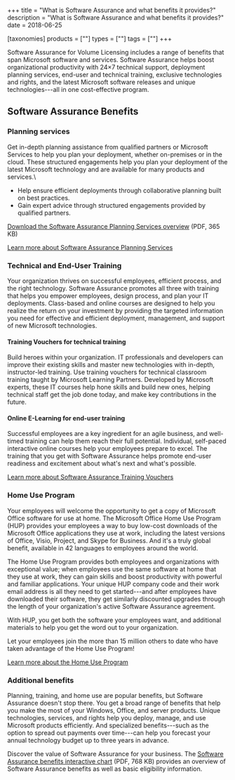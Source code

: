 +++
title = "What is Software Assurance and what benefits it provides?"
description = "What is Software Assurance and what benefits it provides?"
date = 2018-06-25

[taxonomies]
products = [""]
types = [""]
tags = [""]
+++

Software Assurance for Volume Licensing includes a range of benefits
that span Microsoft software and services. Software Assurance helps
boost organizational productivity with 24×7 technical support,
deployment planning services, end-user and technical training, exclusive
technologies and rights, and the latest Microsoft software releases and
unique technologies---all in one cost-effective program.

Software Assurance Benefits
---------------------------

### Planning services

Get in-depth planning assistance from qualified partners or Microsoft
Services to help you plan your deployment, whether on-premises or in the
cloud. These structured engagements help you plan your deployment of the
latest Microsoft technology and are available for many products and
services.\

-   Help ensure efficient deployments through collaborative planning
    built on best practices.
-   Gain expert advice through structured engagements provided by
    qualified partners.

[Download the Software Assurance Planning Services
overview](http://download.microsoft.com/download/5/c/7/5c727885-ec15-4920-818b-4d140ec6c38a/Software-Assurance-Planning-Services-Datasheet.pdf)
(PDF, 365 KB)

[Learn more about Software Assurance Planning
Services](https://www.microsoft.com/en-us/Licensing/licensing-programs/software-assurance-planning-services-overview.aspx)

### Technical and End-User Training

Your organization thrives on successful employees, efficient process,
and the right technology. Software Assurance promotes all three with
training that helps you empower employees, design process, and plan your
IT deployments. Class-based and online courses are designed to help you
realize the return on your investment by providing the targeted
information you need for effective and efficient deployment, management,
and support of new Microsoft technologies.

#### Training Vouchers for technical training

Build heroes within your organization. IT professionals and developers
can improve their existing skills and master new technologies with
in-depth, instructor-led training. Use training vouchers for technical
classroom training taught by Microsoft Learning Partners. Developed by
Microsoft experts, these IT courses help hone skills and build new ones,
helping technical staff get the job done today, and make key
contributions in the future.

#### Online E-Learning for end-user training

Successful employees are a key ingredient for an agile business, and
well-timed training can help them reach their full potential.
Individual, self-paced interactive online courses help your employees
prepare to excel. The training that you get with Software Assurance
helps promote end-user readiness and excitement about what's next and
what's possible.

[Learn more about Software Assurance Training
Vouchers](https://www.microsoft.com/en-us/learning/software-assurance-benefits.aspx)

### Home Use Program

Your employees will welcome the opportunity to get a copy of Microsoft
Office software for use at home. The Microsoft Office Home Use Program
(HUP) provides your employees a way to buy low-cost downloads
of the Microsoft Office applications they use at work, including the
latest versions of Office, Visio, Project, and Skype for Business. And
it's a truly global benefit, available in 42 languages to employees
around the world.

The Home Use Program provides both employees and organizations with
exceptional value; when employees use the same software at home that
they use at work, they can gain skills and boost productivity with
powerful and familiar applications. Your unique HUP company
code and their work email address is all they need to get started---and
after employees have downloaded their software, they get similarly
discounted upgrades through the length of your organization's active
Software Assurance agreement.

With HUP, you get both the software your employees want, and
additional materials to help you get the word out to your organization.

Let your employees join the more than 15 million others to date who have
taken advantage of the Home Use Program!

[Learn more about the Home Use
Program](https://www.microsoft.com/en-us/Licensing/licensing-programs/software-assurance-home-use-program.aspx)

### Additional benefits

Planning, training, and home use are popular benefits, but Software
Assurance doesn't stop there. You get a broad range of benefits that
help you make the most of your Windows, Office, and server products.
Unique technologies, services, and rights help you deploy, manage, and
use Microsoft products efficiently. And specialized benefits---such as
the option to spread out payments over time---can help you forecast your
annual technology budget up to three years in advance.

Discover the value of Software Assurance for your business. The
[Software Assurance benefits interactive
chart](http://download.microsoft.com/download/0/0/3/0039F316-45CF-4083-AA6E-C35DA9D25C1B/SA_InteractiveBenefitsChart.pdf)
(PDF, 768 KB) provides an overview of Software Assurance
benefits as well as basic eligibility information.